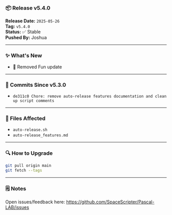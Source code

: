 ### 📦 Release v5.4.0

**Release Date:** `2025-05-26`  
**Tag:** `v5.4.0`  
**Status:** ✅ Stable  
**Pushed By:** Joshua

---

### ✨ What's New
- 🔧 Removed Fun update

---

### 🧾 Commits Since v5.3.0
- `de311c0 Chore: remove auto-release features documentation and clean up script comments`

---

### 📁 Files Affected
- `auto-release.sh`
- `auto-release_features.md`

---

### 🔍 How to Upgrade
```bash
git pull origin main
git fetch --tags
```

---

### 🗒️ Notes
Open issues/feedback here: <https://github.com/SpaceScripter/Pascal-LAB/issues>
